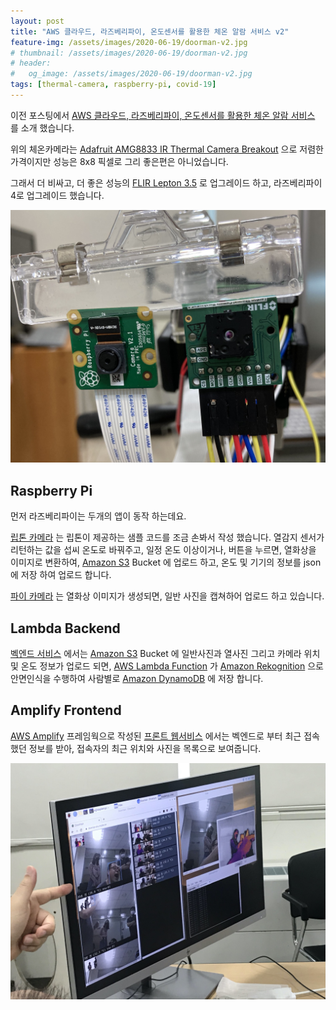 ```yaml
---
layout: post
title: "AWS 클라우드, 라즈베리파이, 온도센서를 활용한 체온 알람 서비스 v2"
feature-img: /assets/images/2020-06-19/doorman-v2.jpg
# thumbnail: /assets/images/2020-06-19/doorman-v2.jpg
# header:
#   og_image: /assets/images/2020-06-19/doorman-v2.jpg
tags: [thermal-camera, raspberry-pi, covid-19]
---
```


이전 포스팅에서 [AWS 클라우드, 라즈베리파이, 온도센서를 활용한 체온 알람 서비스](https://nalbam.github.io/2020/02/28/body-temperature-alarm-ko.html) 를 소개 했습니다.

위의 체온카메라는 [Adafruit AMG8833 IR Thermal Camera Breakout](https://www.adafruit.com/product/3538) 으로 저렴한 가격이지만 성능은 8x8 픽셀로 그리 좋은편은 아니었습니다.

그래서 더 비싸고, 더 좋은 성능의 [FLIR Lepton 3.5](https://groupgets.com/manufacturers/flir/products/lepton-3-5) 로 업그레이드 하고, 라즈베리파이 4로 업그레이드 했습니다.

![doorman](/assets/images/2020-06-19/doorman-v2.jpg)

## Raspberry Pi

먼저 라즈베리파이는 두개의 앱이 동작 하는데요.

[립톤 카메라](https://github.com/nalbam/LeptonModule) 는 립톤이 제공하는 샘플 코드를 조금 손봐서 작성 했습니다. 열감지 센서가 리턴하는 값을 섭씨 온도로 바꿔주고, 일정 온도 이상이거나, 버튼을 누르면, 열화상을 이미지로 변환하여, [Amazon S3](https://aws.amazon.com/ko/s3/) Bucket 에 업로드 하고, 온도 및 기기의 정보를 json에 저장 하여 업로드 합니다.

[파이 카메라](https://github.com/nalbam/rpi-doorman) 는 열화상 이미지가 생성되면, 일반 사진을 캡쳐하어 업로드 하고 있습니다.

## Lambda Backend

[벡엔드 서비스](https://github.com/nalbam/deeplens-doorman-backend) 에서는 [Amazon S3](https://aws.amazon.com/ko/s3/) Bucket 에 일반사진과 열사진 그리고 카메라 위치 및 온도 정보가 업로드 되면, [AWS Lambda Function](https://aws.amazon.com/ko/lambda/) 가 [Amazon Rekognition](https://aws.amazon.com/ko/rekognition/) 으로 안면인식을 수행하여 사람별로 [Amazon DynamoDB](https://aws.amazon.com/ko/dynamodb/) 에 저장 합니다.

## Amplify Frontend

[AWS Amplify](https://aws.amazon.com/ko/amplify/) 프레임웍으로 작성된 [프론트 웹서비스](https://github.com/nalbam/doorman) 에서는 벡엔드로 부터 최근 접속했던 정보를 받아, 접속자의 최근 위치와 사진을 목록으로 보여줍니다.

![frontend](/assets/images/2020-06-19/frontend.jpg)
